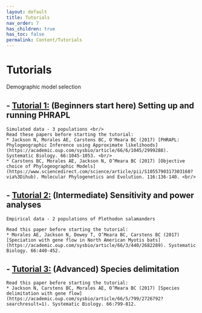 ```yaml
---
layout: default
title: Tutorials
nav_order: 7
has_children: true
has_toc: false
permalink: Content/Tutorials
---
```


Tutorials
=======

Demographic model selection
## - [Tutorial 1:](https://phrapl.github.io/Content/Tutorials/ModelSelection/6aa.PHRAPL.tutorial1.html) **(Beginners start here)** Setting up and running PHRAPL
    Simulated data - 3 populations <br/>
    Read these papers before starting the tutorial:
    * Jackson N, Morales AE, Carstens BC, O'Meara BC (2017) [PHRAPL: Phylogeographic Inference using Approximate likelihoods](https://academic.oup.com/sysbio/article/66/6/1045/2999288). Systematic Biology. 66:1045-1053. <br/>
    * Carstens BC, Morales AE, Jackson N, O’Meara BC (2017) [Objective choice of Phylogeographic Models](https://www.sciencedirect.com/science/article/pii/S1055790317303160?via%3Dihub). Molecular Phylogenetics and Evolution. 116:136-140. <br/>


## - [Tutorial 2:](https://phrapl.github.io/Content/Tutorials/ModelSelection/6ab.PHRAPL.tutorial2.html) **(Intermediate)** Sensitivity and power analyses
    Empirical data - 2 populations of Plethodon salamanders

    Read this paper before starting the tutorial:
    * Morales AE, Jackson N, Dewey T, O’Meara BC, Carstens BC (2017) [Speciation with gene flow in North American Myotis bats](https://academic.oup.com/sysbio/article/66/3/440/2682289). Systematic Biology. 66:440-452.


## - [Tutorial 3:](https://phrapl.github.io/Content/Tutorials/testSpDelim/6b.PHRAPL.tutorial3.testSpDelim.html)  **(Advanced)** Species delimitation 
    Read this paper before starting the tutorial:
    * Jackson N, Carstens BC, Morales AE, O’Meara BC (2017) [Species delimitation with gene flow](https://academic.oup.com/sysbio/article/66/5/799/2726792?searchresult=1). Systematic Biology. 66:799-812.


